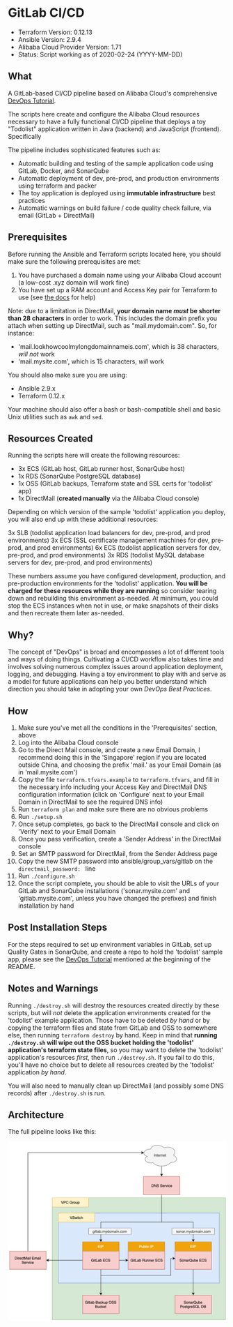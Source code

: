# GitLab CI/CD

- Terraform Version: 0.12.13
- Ansible Version: 2.9.4
- Alibaba Cloud Provider Version: 1.71
- Status: Script working as of 2020-02-24 (YYYY-MM-DD)

## What

A GitLab-based CI/CD pipeline based on Alibaba Cloud's comprehensive [DevOps Tutorial](https://alibabacloud-howto.github.io/devops/).

The scripts here create and configure the Alibaba Cloud resources necessary to have a fully functional CI/CD pipeline that deploys a toy "Todolist" application written in Java (backend) and JavaScript (frontend). Specifically 

The pipeline includes sophisticated features such as:
- Automatic building and testing of the sample application code using GitLab, Docker, and SonarQube
- Automatic deployment of dev, pre-prod, and production environments using terraform and packer
- The toy application is deployed using **immutable infrastructure** best practices
- Automatic warnings on build failure / code quality check failure, via email (GitLab + DirectMail)

## Prerequisites

Before running the Ansible and Terraform scripts located here, you should make sure the following prerequisites are met:

1. You have purchased a domain name using your Alibaba Cloud account (a low-cost .xyz domain will work fine)
2. You have set up a RAM account and Access Key pair for Terraform to use (see [the docs](https://www.alibabacloud.com/help/doc-detail/121941.htm) for help)

Note: due to a limitation in DirectMail, **your domain name *must* be shorter than 28 characters** in order to work. This includes the domain prefix you attach when setting up DirectMail, such as "mail.mydomain.com". So, for instance:

- 'mail.lookhowcoolmylongdomainnameis.com', which is 38 characters, *will not* work
- 'mail.mysite.com', which is 15 characters, *will* work

You should also make sure you are using:

- Ansible 2.9.x
- Terraform 0.12.x

Your machine should also offer a bash or bash-compatible shell and basic Unix utilities such as `awk` and `sed`. 

## Resources Created

Running the scripts here will create the following resources:

- 3x ECS (GitLab host, GitLab runner host, SonarQube host)
- 1x RDS (SonarQube PostgreSQL database)
- 1x OSS (GitLab backups, Terraform state and SSL certs for 'todolist' app)
- 1x DirectMail (**created manually** via the Alibaba Cloud console)

Depending on which version of the sample 'todolist' application you deploy, you will also end up with these additional resources:

3x SLB (todolist application load balancers for dev, pre-prod, and prod environments)
3x ECS (SSL certificate management machines for dev, pre-prod, and prod environments)
6x ECS (todolist application servers for dev, pre-prod, and prod environments)
3x RDS (todolist MySQL database servers for dev, pre-prod, and prod environments)

These numbers assume you have configured development, production, and pre-production environments for the 'todolist' application. **You will be charged for these resources while they are running** so consider tearing down and rebuilding this environment as-needed. At minimum, you could stop the ECS instances when not in use, or make snapshots of their disks and then recreate them later as-needed.

## Why?

The concept of "DevOps" is broad and encompasses a lot of different tools and ways of doing things. Cultivating a CI/CD workflow also takes time and involves solving numerous complex issues around application deployment, logging, and debugging. Having a toy environment to play with and serve as a model for future applications can help you better understand which direction you should take in adopting your own *DevOps Best Practices*.

## How

1. Make sure you've met all the conditions in the 'Prerequisites' section, above
2. Log into the Alibaba Cloud console
3. Go to the Direct Mail console, and create a new Email Domain, I recommend doing this in the 'Singapore' region if you are located outside China, and choosing the prefix 'mail.' as your Email Domain (as in 'mail.mysite.com')
4. Copy the file `terraform.tfvars.example` to `terraform.tfvars`, and fill in the necessary info including your Access Key and DirectMail DNS configuration information (click on 'Configure' next to your Email Domain in DirectMail to see the required DNS info)
5. Run `terraform plan` and make sure there are no obvious problems
6. Run `./setup.sh`
7. Once setup completes, go back to the DirectMail console and click on 'Verify' next to your Email Domain
8. Once you pass verification, create a 'Sender Address' in the DirectMail console
9. Set an SMTP password for DirectMail, from the Sender Address page
10. Copy the new SMTP password into ansible/group_vars/gitlab on the `directmail_password: ` line
11. Run `./configure.sh`
12. Once the script complete, you should be able to visit the URLs of your GitLab and SonarQube installations ('sonar.mysite.com' and 'gitlab.mysite.com', unless you have changed the prefixes) and finish installation by hand

## Post Installation Steps

For the steps required to set up environment variables in GitLab, set up Quality Gates in SonarQube, and create a repo to hold the 'todolist' sample app, please see the [DevOps Tutorial](https://alibabacloud-howto.github.io/devops/) mentioned at the beginning of the README.

## Notes and Warnings

Running `./destroy.sh` will destroy the resources created directly by these scripts, but will *not* delete the application environments created for the 'todolist' example application. Those have to be deleted *by hand* or by copying the terraform files and state from GitLab and OSS to somewhere else, then running `terraform destroy` by hand. Keep in mind that **running `./destroy.sh` will wipe out the OSS bucket holding the 'todolist' application's terraform state files**, so you may want to delete the 'todolist' application's resources *first*, then run `./destroy.sh`. If you fail to do this, you'll have no choice but to delete all resources created by the 'todolist' application *by hand*. 

You will also need to manually clean up DirectMail (and possibly some DNS records) after `./destroy.sh` is run. 

## Architecture

The full pipeline looks like this:

![DevOps Architecture](diagrams/gitlab-ci-cd.png)
